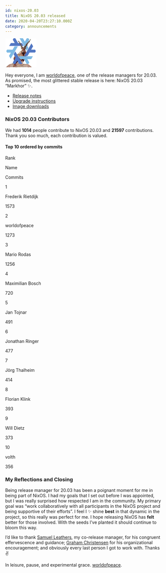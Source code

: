 ```yaml
---
id: nixos-20.03
title: NixOS 20.03 released
date: 2020-04-20T23:27:10.000Z
category: announcements
---
```

[![20.03 Markhor logo](../../../assets/logo/nixos-logo-20.03-markhor-lores.png)](https://github.com/NixOS/nixos-artwork/blob/master/releases/20.03-markhor/markhor.png)

Hey everyone, I am [worldofpeace](https://discourse.nixos.org/u/worldofpeace), one of the release managers for 20.03. As promised, the most glittered stable release is here: NixOS 20.03 “Markhor” ✨.

*   [Release notes](/manual/nixos/stable/release-notes.html#sec-release-20.03)
*   [Upgrade instructions](/manual/nixos/stable/index.html#sec-upgrading)
*   [Image downloads](/download.html)

### NixOS 20.03 Contributors

We had **1014** people contribute to NixOS 20.03 and **21597** contributions. Thank you soo much, each contribution is valued.

#### Top 10 ordered by commits

Rank

Name

Commits

1

Frederik Rietdijk

1573

2

worldofpeace

1273

3

Mario Rodas

1256

4

Maximilian Bosch

720

5

Jan Tojnar

491

6

Jonathan Ringer

477

7

Jörg Thalheim

414

8

Florian Klink

393

9

Will Dietz

373

10

volth

356

### My Reflections and Closing

Being release manager for 20.03 has been a poignant moment for me in being part of NixOS. I had my goals that I set out before I was appointed, but I was really surprised how respected I am in the community. My primary goal was “work collaboratively with all participants in the NixOS project and being supportive of their efforts”. I feel I ✨ shine **best** in that dynamic in the project, so this really was perfect for me. I hope releasing NixOS has **felt** better for those involved. With the seeds I’ve planted it should continue to bloom this way.

I’d like to thank [Samuel Leathers](https://discourse.nixos.org/u/disassembler), my co-release manager, for his congruent effervescence and guidance; [Graham Christensen](https://discourse.nixos.org/u/grahamc) for his organizational encouragement; and obviously every last person I got to work with. Thanks ✌️

In leisure, pause, and experimental grace. [worldofpeace](https://discourse.nixos.org/u/worldofpeace).
